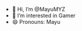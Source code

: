 - 👋 Hi, I’m @MayuMYZ
- 👀 I’m interested in Gamer
- 😄 Pronouns: Mayu

<!---
MayuMYZ/MayuMYZ is a ✨ special ✨ repository because its `README.md` (this file) appears on your GitHub profile.
You can click the Preview link to take a look at your changes.
--->
